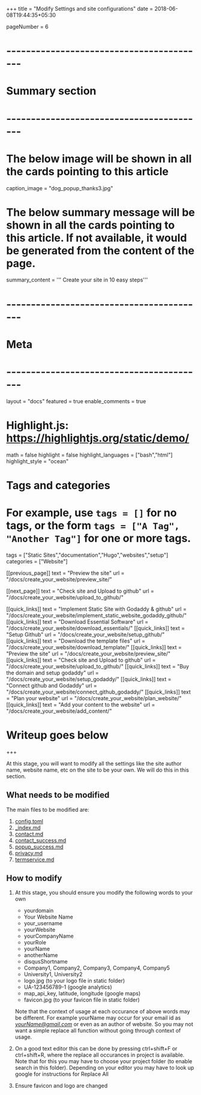 +++
title = "Modify Settings and site configurations"
date = 2018-06-08T19:44:35+05:30

pageNumber = 6
# -----------------------------------------
# Summary section
# -----------------------------------------
# The below image will be shown in all the cards pointing to this article
caption_image = "dog_popup_thanks3.jpg"
# The below summary message will be shown in all the cards pointing to this article. If not available, it would be generated from the content of the page.
summary_content = '''
Create your site in 10 easy steps'''
# -----------------------------------------
# Meta
# -----------------------------------------
layout = "docs"
featured = true
enable_comments = true

# Highlight.js: https://highlightjs.org/static/demo/
math = false
highlight = false
highlight_languages = ["bash","html"]
highlight_style = "ocean"

# Tags and categories
# For example, use `tags = []` for no tags, or the form `tags = ["A Tag", "Another Tag"]` for one or more tags.
tags = ["Static Sites","documentation","Hugo","websites","setup"]
categories = ["Website"]

[[previous_page]]
text = "Preview the site"
url = "/docs/create_your_website/preview_site/"

[[next_page]]
text = "Check site and Upload to github"
url = "/docs/create_your_website/upload_to_github/"

[[quick_links]]
text = "Implement Static Site with Godaddy & github"
url = "/docs/create_your_website/implement_static_website_godaddy_github/"
[[quick_links]]
text = "Download Essential Software"
url = "/docs/create_your_website/download_essentials/"
[[quick_links]]
text = "Setup Github"
url = "/docs/create_your_website/setup_github/"
[[quick_links]]
text = "Download the template files"
url = "/docs/create_your_website/download_template/"
[[quick_links]]
text = "Preview the site"
url = "/docs/create_your_website/preview_site/"
[[quick_links]]
text = "Check site and Upload to github"
url = "/docs/create_your_website/upload_to_github/"
[[quick_links]]
text = "Buy the domain and setup godaddy"
url = "/docs/create_your_website/setup_godaddy/"
[[quick_links]]
text = "Connect github and Godaddy"
url = "/docs/create_your_website/connect_github_godaddy/"
[[quick_links]]
text = "Plan your website"
url = "/docs/create_your_website/plan_website/"
[[quick_links]]
text = "Add your content to the website"
url = "/docs/create_your_website/add_content/"

# Writeup goes below
+++

At this stage, you will want to modify all the settings like the site author name, website name, etc on the site to be your own. We will do this in this section.

## What needs to be modified

The main files to be modified are:

1. [config.toml](/docs/create_your_website/config_files/config_toml/)
2. [_index.md](/docs/create_your_website/config_files/front_page_settings/)
3. [contact.md](/docs/create_your_website/config_files/contact_page/)
4. [contact_success.md](/docs/create_your_website/config_files/contact_success_page/)
5. [popup_success.md](/docs/create_your_website/config_files/popup_success_page/)
6. [privacy.md](/docs/create_your_website/config_files/privacy_terms/)
7. [termservice.md](/docs/create_your_website/config_files/terms_of_service/)

## How to modify

1. At this stage, you should ensure you modify the following words to your own
    - yourdomain
    - Your Website Name
    - your_username
    - yourWebsite
    - yourCompanyName
    - yourRole
    - yourName
    - anotherName
    - disqusShortname
    - Company1, Company2, Company3, Company4, Company5
    - University1, University2
    - logo.jpg (to your logo file in static folder)
    - UA-123456789-1 (google analytics)
    - map_api_key, latitude, longitude (google maps)
    - favicon.jpg (to your favicon file in static folder)

    Note that the context of usage at each occurance of above words may be different. For example yourName may occur for your email id as *yourName@gmail.com* or even as an author of website. So you may not want a simple replace all function without going through context of usage.

2. On a good text editor this can be done by pressing ctrl+shift+F or ctrl+shift+R, where the replace all occurances in project is available. Note that for this you may have to choose your project folder (to enable search in this folder). Depending on your editor you may have to look up google for instructions for Replace All

3. Ensure favicon and logo are changed